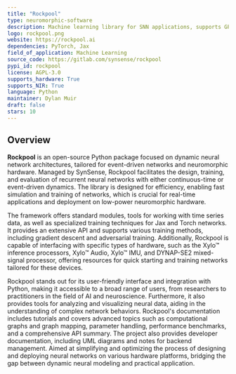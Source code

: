```yaml
---
title: "Rockpool"
type: neuromorphic-software
description: Machine learning library for SNN applications, supports GPU, TPU, CPU acceleration, and neuromorphic compute hardware deployment.
logo: rockpool.png
website: https://rockpool.ai
dependencies: PyTorch, Jax
field_of_application: Machine Learning
source_code: https://gitlab.com/synsense/rockpool
pypi_id: rockpool
license: AGPL-3.0
supports_hardware: True
supports_NIR: True
language: Python
maintainer: Dylan Muir
draft: false
stars: 10
---
```




## Overview
**Rockpool** is an open-source Python package focused on dynamic neural network architectures, tailored for event-driven networks and neuromorphic hardware. Managed by SynSense,
Rockpool facilitates the design, training, and evaluation of recurrent neural networks with either continuous-time or event-driven dynamics. The library is designed for 
efficiency, enabling fast simulation and training of networks, which is crucial for real-time applications and deployment on low-power neuromorphic hardware.

The framework offers standard modules, tools for working with time series data, as well as specialized training techniques for Jax and Torch networks. It provides an extensive API and
supports various training methods, including gradient descent and adversarial training. Additionally, Rockpool is capable of interfacing with specific types of hardware, such as the 
Xylo™ inference processors, Xylo™ Audio, Xylo™ IMU, and DYNAP-SE2 mixed-signal processor, offering resources for quick starting and training networks tailored for these devices.

Rockpool stands out for its user-friendly interface and integration with Python, making it accessible to a broad range of users, from researchers to practitioners in the field of AI
and neuroscience. Furthermore, it also provides tools for analyzing and visualizing neural data, aiding in the understanding of complex network behaviors. Rockpool's documentation
includes tutorials and covers advanced topics such as computational graphs and graph mapping, parameter handling, performance benchmarks, and a comprehensive API summary. The project
also provides developer documentation, including UML diagrams and notes for backend management. Aimed at simplifying and optimizing the process of designing and deploying neural 
networks on various hardware platforms, bridging the gap between dynamic neural modeling and practical application.
